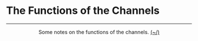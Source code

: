# The Functions of the Channels

---

<center>
<p>Some notes on the functions of the channels. <a href="../../../Home.html">(~/)</a></p>
</center>


